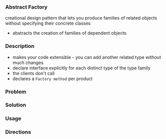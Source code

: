 ﻿### Abstract Factory
 creational design pattern that lets you produce families of related objects without specifying their
 concrete classes
- abstracts the creation of families of dependent objects
### Description
- makes your code extensible - you can add another related type without much changes
- declare interface explicitly for each distinct type of the type family
- the clients don't call
- declares a `Factory method` per product
### Problem

### Solution

### Usage

### Directions